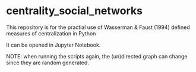 # centrality_social_networks
This repository is for the practial use of Wasserman &amp; Faust (1994) defined measures of centralization in Python

It can be opened in Jupyter Notebook. 

NOTE: when running the scripts again, the (un)directed graph can change since they are random generated.
